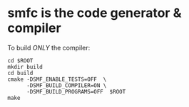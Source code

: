 # **smfc** is the code generator & compiler


To build *ONLY* the compiler:

```
cd $ROOT
mkdir build
cd build
cmake -DSMF_ENABLE_TESTS=OFF  \
      -DSMF_BUILD_COMPILER=ON \
      -DSMF_BUILD_PROGRAMS=OFF  $ROOT
make
```
